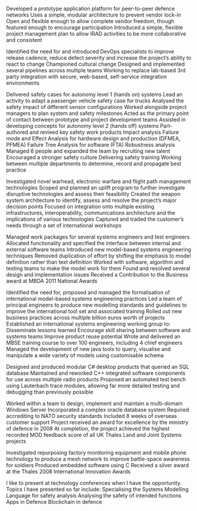 Developed a prototype application platform for peer-to-peer defence networks
  Uses a simple, modular architecture to prevent vendor lock-in
  Open and flexible enough to allow complete vendor freedom, though featured enough to encourage participation
Introduced a simple, flexible project management plan to allow IRAD activities to be more collaborative and consistent

Identified the need for and introduced DevOps specialists to improve release cadence, reduce defect severity and increase the project’s ability to react to change
  Championed cultural change
  Designed and implemented several pipelines across multiple teams
  Working to replace lab-based 3rd party integration with secure, web-based, self-service integration environments

Delivered safety cases for autonomy level 1 (hands on) systems
  Lead an activity to adapt a passenger vehicle safety case for trucks
  Analysed the safety impact of different sensor configurations
  Worked alongside project managers to plan system and safety milestones
  Acted as the primary point of contact between prototype and project development teams
Assisted in developing concepts for autonomy level 2 (hands off) systems
Part-authored and revieed key safety work products
  Impact analysis
  Failure mode and Effect Analysis for hardware design and production (DFMEA, PFMEA)
  Failure Tree Analysis for software (FTA)
  Robustness analysis
Managed 6 people and expanded the team by recruiting new talent
Encouraged a stronger safety culture
  Delivering safety training
  Working between multiple departments to determine, record and propagate best practice

Investigated novel warhead, electronic warfare and flight path management technologies
Scoped and planned an uplift program to further investigate disruptive technologies and assess their feasibility
Created the weapon system architecture to identify, assess and resolve the project’s major decision points
  Focused on integration onto multiple existing infrastructures, interoperability, communications architecture and the implications of various technologies
Captured and traded the customer’s needs through a set of international workshops

Managed work packages for several systems engineers and test engineers
Allocated functionality and specified the interface between internal and external software teams
Introduced new model-based systems engineering techniques
  Removed duplication of effort by shifting the emphasis to model definition rather than text definition
  Worked with software, algorithm and testing teams to make the model work for them
  Found and resolved several design and implementation issues
Received a Contribution to the Business award at MBDA 2011 National Awards

Identified the need for, proposed and managed the formalisation of international model-based systems engineering practices
  Led a team of principal engineers to produce new modelling standards and guidelines to improve the international tool set and associated training
  Rolled out new business practices across multiple billion euros worth of projects
Established an international systems engineering working group to:
  Disseminate lessons learned
  Encourage skill sharing between software and systems teams
  Improve product reuse potential
Wrote and delivered an MBSE training course to over 100 engineers, including 4 chief engineers
Managed the development of new java tools to query, visualise and manipulate a wide variety of models using customisable schema

Designed and produced modular C# desktop products that queried an SQL database
Maintained and reworked C++ integrated software components for use across multiple radio products
Proposed an automated test bench using Lauterbach trace modules, allowing far more detailed testing and debugging than previously possible

Worked within a team to design, implement and maintain a multi-domain Windows Server
  Incorporated a complex oracle database system
  Required accrediting to NATO security standards
  Included 8 weeks of overseas customer support
  Project received an award for excellence by the ministry of defence in 2008
  At completion, the project achieved the highest recorded MOD feedback score of all UK Thales Land and Joint Systems projects

Investigated repurposing factory monitoring equipment and mobile phone technology to produce a mesh network to improve battle-space awareness for soldiers
Produced embedded software using C
Received a silver award at the Thales 2008 International Innovation Awards

I like to present at technology conferences when I have the opportunity. Topics I have presented so far include:
  Specialising the Systems Modelling Language for safety analysis
  Analysing the safety of intended functions
  Apps in Defence
  Blockchain in defence